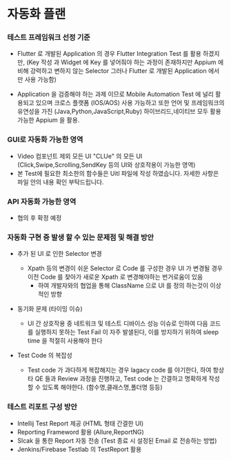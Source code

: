 # 자동화 플랜

###  테스트 프레임워크 선정 기준

+ Flutter 로 개발된 Application 의 경우 Flutter Integration Test 를 활용 하겠지만, (Key 작성 과 Widget 에 Key 를 넣어줘야 하는 과정이 존재하지만 Appium 에 비해 강력하고 변하지 않는 Selector 그러나 Flutter 로 개발된 Application 에서만 사용 가능함)
  
+ Application 을 검증해야 하는 과제 이므로
Mobile Automation Test 에 널리 활용되고 있으며 크로스 플랫폼 (IOS/AOS) 사용 가능하고 또한 언어 및 프레임워크의 유연성을 가진 (Java,Python,JavaScript,Ruby) 
하이브리드,네이티브 모두 활용가능한 Appium 을 활용.


### GUI로 자동화 가능한 영역

+ Video 컴포넌트 제외 모든 UI 
"CLUe" 의 모든 UI (Click,Swipe,Scrolling,SendKey 등의 UI와 상호작용이 가능한 영역)
+ 본 Test에 필요한 최소한의 함수들은 Uitl 파일에 작성 하였습니다. 자세한 사항은 파일 안의 내용 확인 부탁드립니다.

### API 자동화 가능한 영역

+ 협의 후 확정 예정
### 자동화 구현 중 발생 할 수 있는 문제점 및 해결 방안

+ 추가 된 UI 로 인한 Selector 변경
  + Xpath 등의 변경이 쉬운 Selector 로 Code 를 구성한 경우 UI 가 변경될 경우 이전 Code 를 찾아가 새로운 Xpath 로 변경해야하는 번거로움이 있음
    + 하여 개발자와의 협업을 통해 ClassName 으로 UI 를 정의 하는것이 이상적인 방향

+ 동기화 문제 (타이밍 이슈)
  + UI 간 상호작용 중 네트워크 및 테스트 디바이스 성능 이슈로 인하여 다음 코드를 실행하지 못하는 Test Fail 이 자주 발샐된다, 이를 방지하기 위하여 sleep time 을 적절히 사용해야 한다
+ Test Code 의 복잡성
  + Test code 가 과다하게 복잡해지는 경우 lagacy code 를 야기한다, 하여 항상 타 QE 들과 Review 과정을 진행하고, Test code 는 간결하고 명확하게 작성할 수 있도록 해야한다. (함수명,클래스명,폴더명 등등)  

### 테스트 리포트 구성 방안

+ Intellij Test Report 제공 (HTML 형태 간결한 UI)
+ Reporting Frameword 활용 (Allure,ReportNG)
+ Slcak 을 통한 Report 자동 전송 (Test 종료 시 설정된 Email 로 전송하는 방법)
+ Jenkins/Firebase Testlab 의 TestReport 활용
